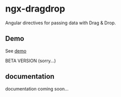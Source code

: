 # ngx-dragdrop
Angular directives for passing data with Drag & Drop.

## Demo
See [demo](http://ngx-dragdrop.dagtech.it)

BETA VERSION (sorry...)

## documentation

documentation coming soon...